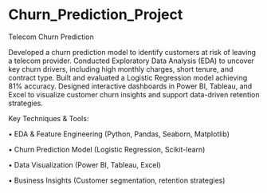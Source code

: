 # Churn_Prediction_Project
Telecom Churn Prediction

Developed a churn prediction model to identify customers at risk of leaving a telecom provider. Conducted Exploratory Data Analysis (EDA) to uncover key churn drivers, including high monthly charges, short tenure, and contract type. Built and evaluated a Logistic Regression model achieving 81% accuracy. Designed interactive dashboards in Power BI, Tableau, and Excel to visualize customer churn insights and support data-driven retention strategies.

Key Techniques & Tools:

•	EDA & Feature Engineering (Python, Pandas, Seaborn, Matplotlib)

•	Churn Prediction Model (Logistic Regression, Scikit-learn)

•	Data Visualization (Power BI, Tableau, Excel)

•	Business Insights (Customer segmentation, retention strategies)
